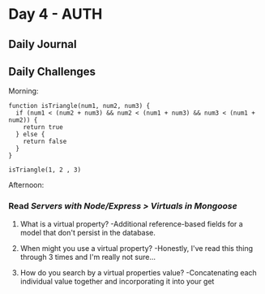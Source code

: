 # Day 4 - AUTH

## Daily Journal


## Daily Challenges

Morning: 
``` JS
function isTriangle(num1, num2, num3) {
  if (num1 < (num2 + num3) && num2 < (num1 + num3) && num3 < (num1 + num2)) {
    return true
  } else {
    return false
  }
}

isTriangle(1, 2 , 3)
```

Afternoon: 

### Read *Servers with Node/Express > Virtuals in Mongoose*

1. What is a virtual property?
    -Additional reference-based fields for a model that don't persist in the database.

2. When might you use a virtual property?
    -Honestly, I've read this thing through 3 times and I'm really not sure...

3. How do you search by a virtual properties value?
    -Concatenating each individual value together and incorporating it into your get